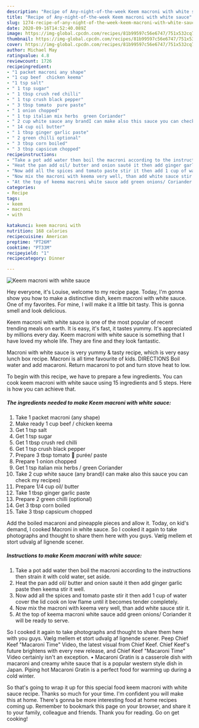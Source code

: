 ```yaml
---
description: "Recipe of Any-night-of-the-week Keem macroni with white sauce"
title: "Recipe of Any-night-of-the-week Keem macroni with white sauce"
slug: 1274-recipe-of-any-night-of-the-week-keem-macroni-with-white-sauce
date: 2020-09-16T14:52:40.089Z
image: https://img-global.cpcdn.com/recipes/81b99597c56e6747/751x532cq70/keem-macroni-with-white-sauce-recipe-main-photo.jpg
thumbnail: https://img-global.cpcdn.com/recipes/81b99597c56e6747/751x532cq70/keem-macroni-with-white-sauce-recipe-main-photo.jpg
cover: https://img-global.cpcdn.com/recipes/81b99597c56e6747/751x532cq70/keem-macroni-with-white-sauce-recipe-main-photo.jpg
author: Michael May
ratingvalue: 4.8
reviewcount: 1726
recipeingredient:
- "1 packet macroni any shape"
- "1 cup beef  chicken keema"
- "1 tsp salt"
- " 1 tsp sugar"
- " 1 tbsp crush red chilli"
- " 1 tsp crush black pepper"
- " 3 tbsp tomato  pure paste"
- " 1 onion chopped"
- " 1 tsp italian mix herbs  green Coriander"
- " 2 cup white sauce any brandI can make also this sauce you can check my recipes"
- " 14 cup oil butter"
- " 1 tbsp ginger garlic paste"
- " 2 green chilli optional"
- " 3 tbsp corn boiled"
- " 3 tbsp capsicum chopped"
recipeinstructions:
- "Take a pot add water then boil the macroni according to the instructions then strain it with cold water, set aside."
- "Heat the pan add oil/ butter and onion sauté it then add ginger garlic paste then keema stir it well."
- "Now add all the spices and tomato paste stir it then add 1 cup of water cover the lid cook on low flame until it becomes tender completely."
- "Now mix the macroni with keema very well, than add white sauce stir it."
- "At the top of keema macroni white sauce add green onions/ Coriander it will be ready to serve."
categories:
- Recipe
tags:
- keem
- macroni
- with

katakunci: keem macroni with 
nutrition: 168 calories
recipecuisine: American
preptime: "PT26M"
cooktime: "PT33M"
recipeyield: "1"
recipecategory: Dinner

---
```



![Keem macroni with white sauce](https://img-global.cpcdn.com/recipes/81b99597c56e6747/751x532cq70/keem-macroni-with-white-sauce-recipe-main-photo.jpg)

Hey everyone, it's Louise, welcome to my recipe page. Today, I'm gonna show you how to make a distinctive dish, keem macroni with white sauce. One of my favorites. For mine, I will make it a little bit tasty. This is gonna smell and look delicious.

Keem macroni with white sauce is one of the most popular of recent trending meals on earth. It is easy, it's fast, it tastes yummy. It's appreciated by millions every day. Keem macroni with white sauce is something that I have loved my whole life. They are fine and they look fantastic.

Macroni with white sauce is very yummy &amp; tasty recipe, which is very easy lunch box recipe. Macroni is all time favourite of kids. DIRECTIONS Boil water and add macaroni. Return macaroni to pot and turn stove heat to low.


To begin with this recipe, we have to prepare a few ingredients. You can cook keem macroni with white sauce using 15 ingredients and 5 steps. Here is how you can achieve that.

<!--inarticleads1-->

##### The ingredients needed to make Keem macroni with white sauce:

1. Take 1 packet macroni (any shape)
1. Make ready 1 cup beef / chicken keema
1. Get 1 tsp salt
1. Get  1 tsp sugar
1. Get  1 tbsp crush red chilli
1. Get  1 tsp crush black pepper
1. Prepare  3 tbsp tomato 🍅 purée/ paste
1. Prepare  1 onion chopped
1. Get  1 tsp italian mix herbs / green Coriander
1. Take  2 cup white sauce (any brand)I can make also this sauce you can check my recipes)
1. Prepare  1/4 cup oil/ butter
1. Take  1 tbsp ginger garlic paste
1. Prepare  2 green chilli (optional)
1. Get  3 tbsp corn boiled
1. Take  3 tbsp capsicum chopped


Add the boiled macaroni and pineapple pieces and allow it. Today, on kid&#39;s demand, I cooked Macroni in white sauce. So I cooked it again to take photographs and thought to share them here with you guys. Vælg mellem et stort udvalg af lignende scener. 

<!--inarticleads2-->

##### Instructions to make Keem macroni with white sauce:

1. Take a pot add water then boil the macroni according to the instructions then strain it with cold water, set aside.
1. Heat the pan add oil/ butter and onion sauté it then add ginger garlic paste then keema stir it well.
1. Now add all the spices and tomato paste stir it then add 1 cup of water cover the lid cook on low flame until it becomes tender completely.
1. Now mix the macroni with keema very well, than add white sauce stir it.
1. At the top of keema macroni white sauce add green onions/ Coriander it will be ready to serve.


So I cooked it again to take photographs and thought to share them here with you guys. Vælg mellem et stort udvalg af lignende scener. Peep Chief Keef &#34;Macaroni Time&#34; Video, the latest visual from Chief Keef. Chief Keef&#39;s future brightens with every new release, and Chief Keef &#34;Macaroni Time&#34; Video certainly isn&#39;t an exception. • Macaroni Gratin is a casserole dish with macaroni and creamy white sauce that is a popular western style dish in Japan. Piping hot Macaroni Gratin is a perfect food for warming up during a cold winter. 

So that's going to wrap it up for this special food keem macroni with white sauce recipe. Thanks so much for your time. I'm confident you will make this at home. There's gonna be more interesting food at home recipes coming up. Remember to bookmark this page on your browser, and share it to your family, colleague and friends. Thank you for reading. Go on get cooking!
